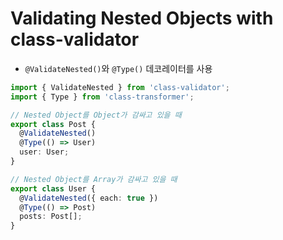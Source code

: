 # **Validating Nested Objects** with class-validator
- `@ValidateNested()`와 `@Type()` 데코레이터를 사용

```ts
import { ValidateNested } from 'class-validator';
import { Type } from 'class-transformer';

// Nested Object를 Object가 감싸고 있을 때
export class Post {
  @ValidateNested()
  @Type(() => User)
  user: User;
}

// Nested Object를 Array가 감싸고 있을 때
export class User {
  @ValidateNested({ each: true })
  @Type(() => Post)
  posts: Post[];
}
```
